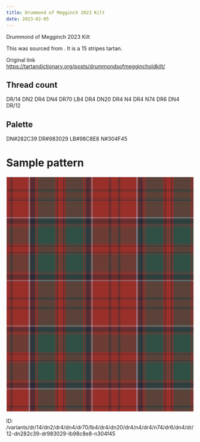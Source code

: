 ```yaml
---
title: Drummond of Megginch 2023 Kilt
date: 2023-02-05
---
```

Drummond of Megginch 2023 Kilt

This was sourced from <no value>.  It is a 15 stripes tartan.

Original link https://tartandictionary.org/posts/drummondsofmeggincholdkilt/

## Thread count
DR/14 DN2 DR4 DN4 DR70 LB4 DR4 DN20 DR4 N4 DR4 N74 DR6 DN4 DR/12

## Palette
DN#282C39 DR#983029 LB#98C8E8 N#304F45

# Sample pattern

![Tartan detail](tartan.png "DR/14 DN2 DR4 DN4 DR70 LB4 DR4 DN20 DR4 N4 DR4 N74 DR6 DN4 DR/12 tartan")

ID: /variants/dr/14/dn2/dr4/dn4/dr70/lb4/dr4/dn20/dr4/n4/dr4/n74/dr6/dn4/dr/12-dn282c39-dr983029-lb98c8e8-n304f45